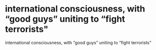 # international consciousness, with “good guys” uniting to “fight terrorists"

international consciousness, with “good guys” uniting to “fight terrorists"